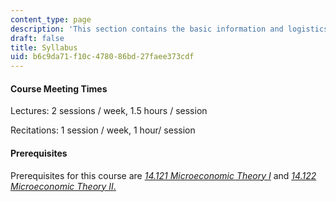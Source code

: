 ```yaml
---
content_type: page
description: 'This section contains the basic information and logistics for the course. '
draft: false
title: Syllabus
uid: b6c9da71-f10c-4780-86bd-27faee373cdf
---
```

#### Course Meeting Times

Lectures: 2 sessions / week, 1.5 hours / session

Recitations: 1 session / week, 1 hour/ session

#### Prerequisites

Prerequisites for this course are [*14.121 Microeconomic Theory I*](https://ocw.mit.edu/courses/14-121-microeconomic-theory-i-fall-2015/) and [*14.122 Microeconomic Theory II*.](https://ocw.mit.edu/courses/14-122-microeconomic-theory-ii-fall-2002/)